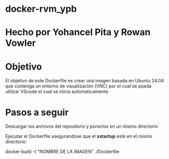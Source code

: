 # docker-rvm_ypb
# Hecho por Yohancel Pita y Rowan Vowler

# Objetivo

El objetivo de este Dockerfile es crear una imagen basada en Ubuntu 24.04 que contenga un entorno de visualización (VNC) por el cual se pueda utilizar VScode el cual se inicia automaticamente.

# Pasos a seguir

Descargar los archivos del repositorio y ponerlos en un mismo directorio

Ejecutar el Dockerfile asegurandose que el **xstartup** esté en el mismo directorio:

docker build -t "NOMBRE DE LA IMAGEN" ./Dockerfile
